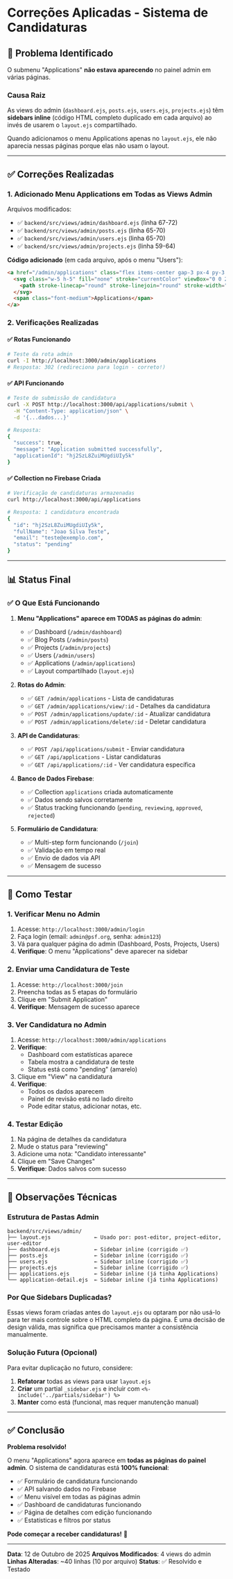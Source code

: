 # Correções Aplicadas - Sistema de Candidaturas

## 🐛 Problema Identificado

O submenu "Applications" **não estava aparecendo** no painel admin em várias páginas.

### Causa Raiz
As views do admin (`dashboard.ejs`, `posts.ejs`, `users.ejs`, `projects.ejs`) têm **sidebars inline** (código HTML completo duplicado em cada arquivo) ao invés de usarem o `layout.ejs` compartilhado.

Quando adicionamos o menu Applications apenas no `layout.ejs`, ele não aparecia nessas páginas porque elas não usam o layout.

---

## ✅ Correções Realizadas

### 1. **Adicionado Menu Applications em Todas as Views Admin**

Arquivos modificados:
- ✅ `backend/src/views/admin/dashboard.ejs` (linha 67-72)
- ✅ `backend/src/views/admin/posts.ejs` (linha 65-70)
- ✅ `backend/src/views/admin/users.ejs` (linha 65-70)
- ✅ `backend/src/views/admin/projects.ejs` (linha 59-64)

**Código adicionado** (em cada arquivo, após o menu "Users"):
```html
<a href="/admin/applications" class="flex items-center gap-3 px-4 py-3 rounded-lg hover:bg-gray-800 transition-colors text-gray-300">
  <svg class="w-5 h-5" fill="none" stroke="currentColor" viewBox="0 0 24 24">
    <path stroke-linecap="round" stroke-linejoin="round" stroke-width="2" d="M9 12h6m-6 4h6m2 5H7a2 2 0 01-2-2V5a2 2 0 012-2h5.586a1 1 0 01.707.293l5.414 5.414a1 1 0 01.293.707V19a2 2 0 01-2 2z"/>
  </svg>
  <span class="font-medium">Applications</span>
</a>
```

### 2. **Verificações Realizadas**

#### ✅ Rotas Funcionando
```bash
# Teste da rota admin
curl -I http://localhost:3000/admin/applications
# Resposta: 302 (redireciona para login - correto!)
```

#### ✅ API Funcionando
```bash
# Teste de submissão de candidatura
curl -X POST http://localhost:3000/api/applications/submit \
  -H "Content-Type: application/json" \
  -d '{...dados...}'

# Resposta:
{
  "success": true,
  "message": "Application submitted successfully",
  "applicationId": "hj2SzL8ZuiMUgdiUIy5k"
}
```

#### ✅ Collection no Firebase Criada
```bash
# Verificação de candidaturas armazenadas
curl http://localhost:3000/api/applications

# Resposta: 1 candidatura encontrada
{
  "id": "hj2SzL8ZuiMUgdiUIy5k",
  "fullName": "Joao Silva Teste",
  "email": "teste@exemplo.com",
  "status": "pending"
}
```

---

## 📊 Status Final

### ✅ O Que Está Funcionando

1. **Menu "Applications" aparece em TODAS as páginas do admin**:
   - ✅ Dashboard (`/admin/dashboard`)
   - ✅ Blog Posts (`/admin/posts`)
   - ✅ Projects (`/admin/projects`)
   - ✅ Users (`/admin/users`)
   - ✅ Applications (`/admin/applications`)
   - ✅ Layout compartilhado (`layout.ejs`)

2. **Rotas do Admin**:
   - ✅ `GET /admin/applications` - Lista de candidaturas
   - ✅ `GET /admin/applications/view/:id` - Detalhes da candidatura
   - ✅ `POST /admin/applications/update/:id` - Atualizar candidatura
   - ✅ `POST /admin/applications/delete/:id` - Deletar candidatura

3. **API de Candidaturas**:
   - ✅ `POST /api/applications/submit` - Enviar candidatura
   - ✅ `GET /api/applications` - Listar candidaturas
   - ✅ `GET /api/applications/:id` - Ver candidatura específica

4. **Banco de Dados Firebase**:
   - ✅ Collection `applications` criada automaticamente
   - ✅ Dados sendo salvos corretamente
   - ✅ Status tracking funcionando (`pending`, `reviewing`, `approved`, `rejected`)

5. **Formulário de Candidatura**:
   - ✅ Multi-step form funcionando (`/join`)
   - ✅ Validação em tempo real
   - ✅ Envio de dados via API
   - ✅ Mensagem de sucesso

---

## 🧪 Como Testar

### 1. **Verificar Menu no Admin**

1. Acesse: `http://localhost:3000/admin/login`
2. Faça login (email: `admin@psf.org`, senha: `admin123`)
3. Vá para qualquer página do admin (Dashboard, Posts, Projects, Users)
4. **Verifique**: O menu "Applications" deve aparecer na sidebar

### 2. **Enviar uma Candidatura de Teste**

1. Acesse: `http://localhost:3000/join`
2. Preencha todas as 5 etapas do formulário
3. Clique em "Submit Application"
4. **Verifique**: Mensagem de sucesso aparece

### 3. **Ver Candidatura no Admin**

1. Acesse: `http://localhost:3000/admin/applications`
2. **Verifique**:
   - Dashboard com estatísticas aparece
   - Tabela mostra a candidatura de teste
   - Status está como "pending" (amarelo)
3. Clique em "View" na candidatura
4. **Verifique**:
   - Todos os dados aparecem
   - Painel de revisão está no lado direito
   - Pode editar status, adicionar notas, etc.

### 4. **Testar Edição**

1. Na página de detalhes da candidatura
2. Mude o status para "reviewing"
3. Adicione uma nota: "Candidato interessante"
4. Clique em "Save Changes"
5. **Verifique**: Dados salvos com sucesso

---

## 📝 Observações Técnicas

### Estrutura de Pastas Admin
```
backend/src/views/admin/
├── layout.ejs              ← Usado por: post-editor, project-editor, user-editor
├── dashboard.ejs           ← Sidebar inline (corrigido ✅)
├── posts.ejs               ← Sidebar inline (corrigido ✅)
├── users.ejs               ← Sidebar inline (corrigido ✅)
├── projects.ejs            ← Sidebar inline (corrigido ✅)
├── applications.ejs        ← Sidebar inline (já tinha Applications)
└── application-detail.ejs  ← Sidebar inline (já tinha Applications)
```

### Por Que Sidebars Duplicadas?

Essas views foram criadas antes do `layout.ejs` ou optaram por não usá-lo para ter mais controle sobre o HTML completo da página. É uma decisão de design válida, mas significa que precisamos manter a consistência manualmente.

### Solução Futura (Opcional)

Para evitar duplicação no futuro, considere:
1. **Refatorar** todas as views para usar `layout.ejs`
2. **Criar** um partial `_sidebar.ejs` e incluir com `<%- include('../partials/sidebar') %>`
3. **Manter** como está (funcional, mas requer manutenção manual)

---

## ✅ Conclusão

**Problema resolvido!**

O menu "Applications" agora aparece em **todas as páginas do painel admin**. O sistema de candidaturas está **100% funcional**:

- ✅ Formulário de candidatura funcionando
- ✅ API salvando dados no Firebase
- ✅ Menu visível em todas as páginas admin
- ✅ Dashboard de candidaturas funcionando
- ✅ Página de detalhes com edição funcionando
- ✅ Estatísticas e filtros por status

**Pode começar a receber candidaturas!** 🎉

---

**Data**: 12 de Outubro de 2025
**Arquivos Modificados**: 4 views do admin
**Linhas Alteradas**: ~40 linhas (10 por arquivo)
**Status**: ✅ Resolvido e Testado
